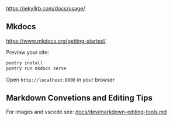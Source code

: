 
https://jekyllrb.com/docs/usage/


## Mkdocs

https://www.mkdocs.org/getting-started/


Preview your site:
```bash
poetry install
poetry run mkdocs serve
```

Open `http://localhost:8000` in your browser


## Markdown Convetions and Editing Tips 
 
For images and vscode see: [docs/dev/markdown-editing-tools.md](docs/dev/markdown-editing-tools.md)

